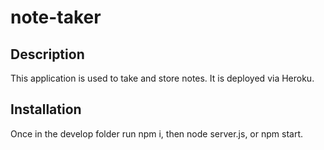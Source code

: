 # note-taker

## Description
This application is used to take and store notes. It is deployed via Heroku. 

## Installation
Once in the develop folder run npm i, then node server.js, or npm start.


